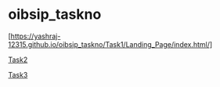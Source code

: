 # oibsip_taskno
[https://yashraj-12315.github.io/oibsip_taskno/Task1/Landing_Page/index.html/]

[Task2](https://yashraj-12315.github.io/oibsip_taskno/Task2/Temp_Converter/index.html/)

[Task3](https://yashraj-12315.github.io/oibsip_taskno/Task3/Portfolio/index.html)
